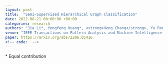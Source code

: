 ```yaml
---
layout: post
title:  "Semi-Supervised Hierarchical Graph Classification"
date: 2022-08-21 00:00:00 +08:00
categories: research
authors: "Jia Li*, Yongfeng Huang*, <strong>Heng Chang</strong>, Yu Rong"
venue: "IEEE Transactions on Pattern Analysis and Machine Intelligence (<strong>TPAMI</strong>)"
paper: https://arxiv.org/abs/2206.05416
<!-- code:  -->
---
```

\* Equal contribution
